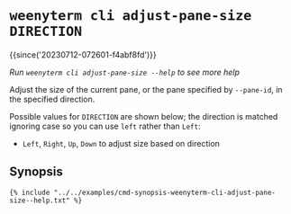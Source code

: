 # `weenyterm cli adjust-pane-size DIRECTION`

{{since('20230712-072601-f4abf8fd')}}

*Run `weenyterm cli adjust-pane-size --help` to see more help*

Adjust the size of the current pane, or the pane specified by `--pane-id`, in the specified direction.

Possible values for `DIRECTION` are shown below; the direction is matched
ignoring case so you can use `left` rather than `Left`:

* `Left`, `Right`, `Up`, `Down` to adjust size based on direction

## Synopsis

```console
{% include "../../examples/cmd-synopsis-weenyterm-cli-adjust-pane-size--help.txt" %}
```
